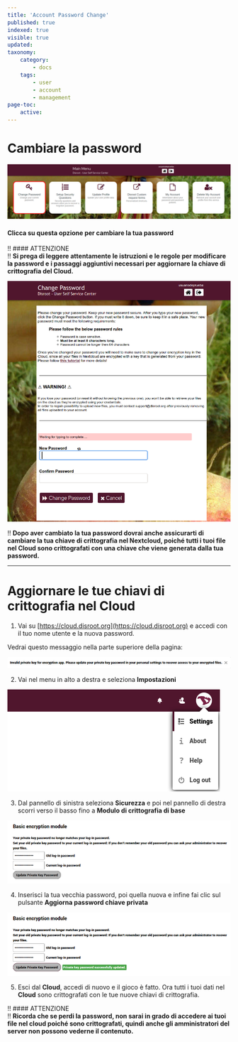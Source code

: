 ```yaml
---
title: 'Account Password Change'
published: true
indexed: true
visible: true
updated:
taxonomy:
    category:
        - docs
    tags:
        - user
        - account
        - management
page-toc:
    active:
---
```


# Cambiare la password

![](en/dashboard_pass.png)

#### Clicca su questa opzione per cambiare la tua password


!! #### ATTENZIONE<br>
!! **Si prega di leggere attentamente le istruzioni e le regole per modificare la password e i passaggi aggiuntivi necessari per aggiornare la chiave di crittografia del Cloud.**

![](en/pass_change.png)

!! **Dopo aver cambiato la tua password dovrai anche assicurarti di cambiare la tua chiave di crittografia nel Nextcloud, poiché tutti i tuoi file nel Cloud sono crittografati con una chiave che viene generata dalla tua password.**

----

# Aggiornare le tue chiavi di crittografia nel Cloud 

1. Vai su [https://cloud.disroot.org](https://cloud.disroot.org) e accedi con il tuo nome utente e la nuova password. 

Vedrai questo messaggio nella parte superiore della pagina: 

  ![](en/invalid_encrypt.png)

2. Vai nel menu in alto a destra e seleziona **Impostazioni** 

![](en/settings_menu.png)

3. Dal pannello di sinistra seleziona **Sicurezza** e poi nel pannello di destra scorri verso il basso fino a **Modulo di crittografia di base** 

  ![](en/invalid_encrypt_bem_pass.png)

4. Inserisci la tua vecchia password, poi quella nuova e infine fai clic sul pulsante **Aggiorna password chiave privata** 

  ![](en/invalid_encrypt_bem_pass_2.png)

5. Esci dal **Cloud**, accedi di nuovo e il gioco è fatto. Ora tutti i tuoi dati nel **Cloud** sono crittografati con le tue nuove chiavi di crittografia. 

!! #### ATTENZIONE<br>
!! **Ricorda che se perdi la password, non sarai in grado di accedere ai tuoi file nel cloud poiché sono crittografati, quindi anche gli amministratori del server non possono vederne il contenuto.**
